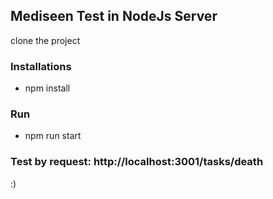 ## Mediseen Test in NodeJs Server

clone the project

### Installations
* npm install

### Run

* npm run start

### Test by request: http://localhost:3001/tasks/death

:)